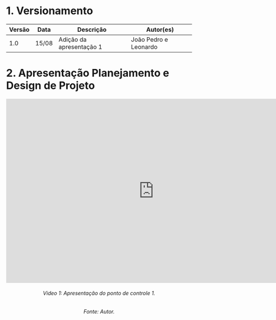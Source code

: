 # 1. Versionamento
|Versão|Data|Descrição|Autor(es)|
|------|----|---------|---------|
|1.0|15/08|Adição da apresentação 1|João Pedro e Leonardo|

# 2. Apresentação Planejamento e Design de Projeto
<iframe width="800" height="500" src="https://www.youtube.com/embed/xWkLe62AS4U" title="YouTube video player" frameborder="0" allow="accelerometer; autoplay; clipboard-write; encrypted-media; gyroscope; picture-in-picture" allowfullscreen></iframe>
<h6 align = "center">Video 1: Apresentação do ponto de controle 1. </h6>
<h6 align = "center">Fonte: Autor. </h6>